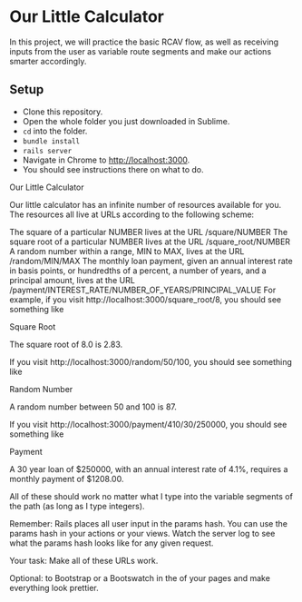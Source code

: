 # Our Little Calculator

In this project, we will practice the basic RCAV flow, as well as receiving inputs from the user as variable route segments and make our actions smarter accordingly.

## Setup

 - Clone this repository.
 - Open the whole folder you just downloaded in Sublime.
 - `cd` into the folder.
 - `bundle install`
 - `rails server`
 - Navigate in Chrome to [http://localhost:3000](http://localhost:3000).
 - You should see instructions there on what to do.



Our Little Calculator

Our little calculator has an infinite number of resources available for you. The resources all live at URLs according to the following scheme:

The square of a particular NUMBER lives at the URL /square/NUMBER
The square root of a particular NUMBER lives at the URL /square_root/NUMBER
A random number within a range, MIN to MAX, lives at the URL /random/MIN/MAX
The monthly loan payment, given an annual interest rate in basis points, or hundredths of a percent, a number of years, and a principal amount, lives at the URL /payment/INTEREST_RATE/NUMBER_OF_YEARS/PRINCIPAL_VALUE
For example, if you visit http://localhost:3000/square_root/8, you should see something like

Square Root

The square root of 8.0 is 2.83.

If you visit http://localhost:3000/random/50/100, you should see something like

Random Number

A random number between 50 and 100 is 87.

If you visit http://localhost:3000/payment/410/30/250000, you should see something like

Payment

A 30 year loan of $250000, with an annual interest rate of 4.1%, requires a monthly payment of $1208.00.

All of these should work no matter what I type into the variable segments of the path (as long as I type integers).

Remember: Rails places all user input in the params hash. You can use the params hash in your actions or your views. Watch the server log to see what the params hash looks like for any given request.

Your task: Make all of these URLs work.

Optional: <link> to Bootstrap or a Bootswatch in the <head> of your pages and make everything look prettier.

